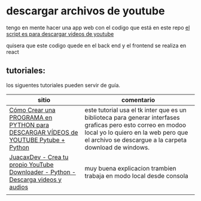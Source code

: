 # descargar archivos de youtube

tengo en mente hacer una app web con el codigo que está en este repo
[el script es para descargar videos de youtube](https://replit.com/@tiffintech/Youtubedownloader#main.py)

quisera que este codigo quede en el back end y el frontend se realiza en react


## tutoriales:

los siguentes tutoriales pueden servir de guía.

|sitio|comentario|
|-----|----------|
|[Cómo Crear una PROGRAMA en PYTHON para DESCARGAR VÍDEOS de YOUTUBE  Pytube + Python ](https://www.youtube.com/watch?v=86U1b21qwhs&t=59s) | este tutorial usa el tk inter que es un biblioteca para generar interfases graficas pero esto correo en modoo local yo lo quiero en la web pero que el archivo se descargue a la carpeta download de windows. |
| [JuacaxDev - Crea tu propio YouTube Downloader - Python - Descarga videos y audios](https://www.youtube.com/watch?v=rM-WQ8FfbZQ&t=753s) | muy buena explicacion trambien trabaja en modo local desde consola |
|  |  |













